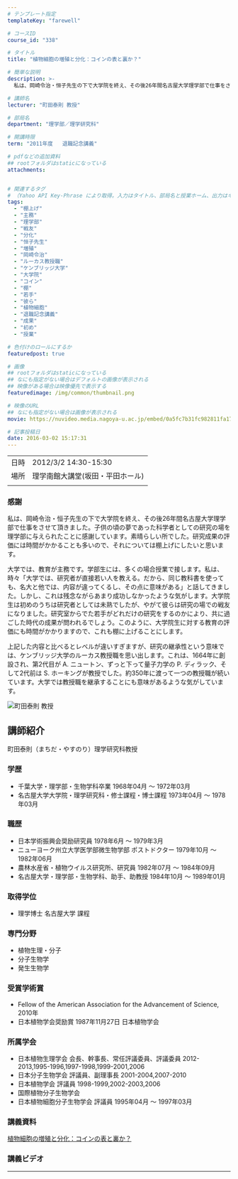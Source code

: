 ```yaml
---
# テンプレート指定
templateKey: "farewell"

# コースID
course_id: "338"

# タイトル
title: "植物細胞の増殖と分化：コインの表と裏か？"

# 簡単な説明
description: >-
  私は、岡崎令治・恒子先生の下で大学院を終え、その後26年間名古屋大学理学部で仕事をさせて頂きました。子供の頃の夢であった科学者としての研究の場を理学部に与えられたことに感謝しています。素晴らしい所でした。研究成果の評価には時間がかかることも多いので、それについては棚上げにしたいと思います。  大学では、教育が主務です。学部生には、多くの場合授業で接します。私は、時々「大学では、研究者が直接 ....

# 講師名
lecturer: "町田泰則 教授"

# 部局名
department: "理学部／理学研究科"

# 開講時限
term: "2011年度	退職記念講義"

# pdfなどの追加資料
## rootフォルダはstaticになっている
attachments:


# 関連するタグ
# （Yahoo API Key-Phrase により取得。入力はタイトル、部局名と授業ホーム、出力はキーフレーズ（tags））
tags:
  - "棚上げ"
  - "主務"
  - "理学部"
  - "戦友"
  - "分化"
  - "恒子先生"
  - "増殖"
  - "岡崎令治"
  - "ルーカス教授職"
  - "ケンブリッジ大学"
  - "大学院"
  - "コイン"
  - "棚"
  - "若手"
  - "彼ら"
  - "植物細胞"
  - "退職記念講義"
  - "成果"
  - "初め"
  - "授業"

# 色付けのロールにするか
featuredpost: true

# 画像
## rootフォルダはstaticになっている
## なにも指定がない場合はデフォルトの画像が表示される
## 映像がある場合は映像優先で表示する
featuredimage: /img/common/thumbnail.png

# 映像のURL
## なにも指定がない場合は画像が表示される
movie: https://nuvideo.media.nagoya-u.ac.jp/embed/0a5fc7b31fc982811fa17e07d9a79e54ad47c61e

# 記事投稿日
date: 2016-03-02 15:17:31
---
```


|   |   |
|---|---|
| 日時 | 2012/3/2  14:30-15:30 |
| 場所 | 理学南館大講堂(坂田・平田ホール) |
|   |   |


### 感謝

私は、岡崎令治・恒子先生の下で大学院を終え、その後26年間名古屋大学理学部で仕事をさせて頂きました。子供の頃の夢であった科学者としての研究の場を理学部に与えられたことに感謝しています。素晴らしい所でした。研究成果の評価には時間がかかることも多いので、それについては棚上げにしたいと思います。

大学では、教育が主務です。学部生には、多くの場合授業で接します。私は、時々「大学では、研究者が直接若い人を教える。だから、同じ教科書を使っても、名大と他では、内容が違ってくるし、その点に意味がある」と話してきました。しかし、これは残念ながらあまり成功しなかったような気がします。大学院生は初めのうちは研究者としては未熟でしたが、やがて彼らは研究の場での戦友になりました。研究室からでた若手がどれだけの研究をするのかにより、共に過ごした時代の成果が問われるでしょう。このように、大学院生に対する教育の評価にも時間がかかりますので、これも棚に上げることにします。

上記した内容と比べるとレベルが違いすぎますが、研究の継承性という意味では、ケンブリッジ大学のルーカス教授職を思い出します。これは、1664年に創設され、第2代目が A. ニュートン、ずっと下って量子力学の P. ディラック、そして2代前は S. ホーキングが教授でした。約350年に渡って一つの教授職が続いています。大学では教授職を継承することにも意味があるような気がしています。


![町田泰則 教授](https://ocw.nagoya-u.jp/files/338/s_machida.png) 

## 講師紹介

町田泰則（まちだ・やすのり）理学研究科教授

### 学歴

* 千葉大学・理学部・生物学科卒業 1968年04月 〜 1972年03月
* 名古屋大学大学院・理学研究科・修士課程・博士課程 1973年04月 〜 1978年03月

### 職歴

* 日本学術振興会奨励研究員 1978年6月 〜 1979年3月
* ニューヨーク州立大学医学部微生物学部 ポストドクター 1979年10月 〜 1982年06月
* 農林水産省・植物ウイルス研究所、研究員 1982年07月 〜 1984年09月
* 名古屋大学・理学部・生物学科、助手、助教授 1984年10月 〜 1989年01月

### 取得学位

* 理学博士 名古屋大学 課程

### 専門分野

* 植物生理・分子
* 分子生物学
* 発生生物学

### 受賞学術賞

* Fellow of the American Association for the Advancement of Science, 2010年
* 日本植物学会奨励賞 1987年11月27日 日本植物学会

### 所属学会

* 日本植物生理学会 会長、幹事長、常任評議委員、評議委員 2012-2013,1995-1996,1997-1998,1999-2001,2006
* 日本分子生物学会 評議員、副理事長 2001-2004,2007-2010
* 日本植物学会 評議員 1998-1999,2002-2003,2006
* 国際植物分子生物学会
* 日本植物細胞分子生物学会 評議員 1995年04月 〜 1997年03月


### 講義資料

[植物細胞の増殖と分化：コインの表と裏か？](https://ocw.nagoya-u.jp/files/338/H23machida_lastlecture_materials_kai.pdf) 

### 講義ビデオ


-----